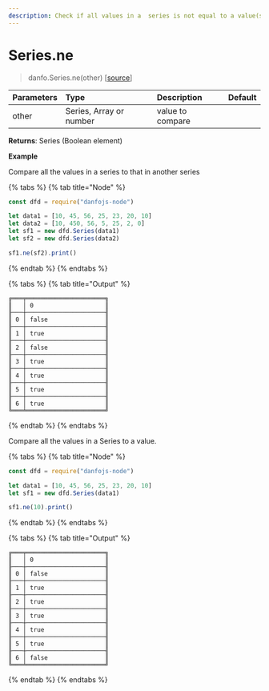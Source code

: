 ```yaml
---
description: Check if all values in a  series is not equal to a value(s)
---
```


# Series.ne

> danfo.Series.ne\(other\)     \[[source](https://github.com/opensource9ja/danfojs/blob/master/danfojs/src/core/series.js#L883)\]

| Parameters | Type | Description | Default |
| :--- | :--- | :--- | :--- |
| other | Series, Array or number |  value to compare |  |

**Returns**: Series \(Boolean element\)

**Example**

Compare all the values in a series to that in another series

{% tabs %}
{% tab title="Node" %}
```javascript
const dfd = require("danfojs-node")

let data1 = [10, 45, 56, 25, 23, 20, 10]
let data2 = [10, 450, 56, 5, 25, 2, 0]
let sf1 = new dfd.Series(data1)
let sf2 = new dfd.Series(data2)

sf1.ne(sf2).print()
```
{% endtab %}
{% endtabs %}

{% tabs %}
{% tab title="Output" %}
```text
╔═══╤══════════════════════╗
║   │ 0                    ║
╟───┼──────────────────────╢
║ 0 │ false                ║
╟───┼──────────────────────╢
║ 1 │ true                 ║
╟───┼──────────────────────╢
║ 2 │ false                ║
╟───┼──────────────────────╢
║ 3 │ true                 ║
╟───┼──────────────────────╢
║ 4 │ true                 ║
╟───┼──────────────────────╢
║ 5 │ true                 ║
╟───┼──────────────────────╢
║ 6 │ true                 ║
╚═══╧══════════════════════╝
```
{% endtab %}
{% endtabs %}

Compare all the values in a Series to a value.

{% tabs %}
{% tab title="Node" %}
```javascript
const dfd = require("danfojs-node")

let data1 = [10, 45, 56, 25, 23, 20, 10]
let sf1 = new dfd.Series(data1)

sf1.ne(10).print()
```
{% endtab %}
{% endtabs %}

{% tabs %}
{% tab title="Output" %}
```text
╔═══╤══════════════════════╗
║   │ 0                    ║
╟───┼──────────────────────╢
║ 0 │ false                ║
╟───┼──────────────────────╢
║ 1 │ true                 ║
╟───┼──────────────────────╢
║ 2 │ true                 ║
╟───┼──────────────────────╢
║ 3 │ true                 ║
╟───┼──────────────────────╢
║ 4 │ true                 ║
╟───┼──────────────────────╢
║ 5 │ true                 ║
╟───┼──────────────────────╢
║ 6 │ false                ║
╚═══╧══════════════════════╝
```
{% endtab %}
{% endtabs %}

